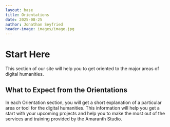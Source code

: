 ```yaml
---
layout: base
title: Orientations
date: 2025-08-25
author: Jonathan Seyfried
header-image: images/image.jpg
---
```


# Start Here

This section of our site will help you to get oriented to the major areas of digital humanities.

## What to Expect from the Orientations

In each Orientation section, you will get a short explanation of a particular area or tool for the digital humanities. This information will help you get a start with your upcoming projects and help you to make the most out of the services and training provided by the Amaranth Studio.